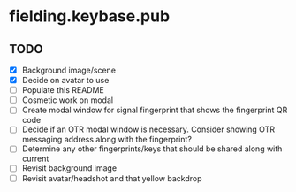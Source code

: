 # fielding.keybase.pub

## TODO
- [x] Background image/scene
- [x] Decide on avatar to use
- [ ] Populate this README
- [ ] Cosmetic work on modal
- [ ] Create modal window for signal fingerprint that shows the fingerprint QR code
- [ ] Decide if an OTR modal window is necessary. Consider showing OTR messaging address along with the fingerprint?
- [ ] Determine any other fingerprints/keys that should be shared along with current
- [ ] Revisit background image
- [ ] Revisit avatar/headshot and that yellow backdrop
